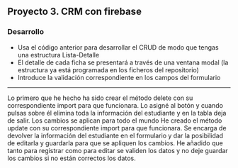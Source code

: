 ## Proyecto 3. CRM con firebase
### Desarrollo

- Usa el código anterior para desarrollar el CRUD de modo que tengas una estructura Lista-Detalle
- El detalle de cada ficha se presentará a través de una ventana modal (la estructura ya está programada en los ficheros del repositorio)
- Introduce la validación correspondiente en los campos del formulario
- -----------------------------------------------------------------------------------------------------------------------------
Lo primero que he hecho ha sido crear el método delete con su correspondiente import para que funcionara. Lo asigné al botón y cuando pulsas sobre él elimina toda la información del estudiante y en la tabla deja de salir. Los cambios se aplican para todo el mundo
He creado el método update con su correspondiente import para que funcionara. Se encarga de devolver la información del estudiante en el formulario y dar la posibilidad de editarla y guardarla para que se apliquen los cambios.
He añadido que tanto para registrar como para editar se validen los datos y no deje guardar los cambios si no están correctos los datos.
